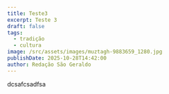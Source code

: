 ```yaml
---
title: Teste3
excerpt: Teste 3
draft: false
tags:
  - tradição
  - cultura
image: /src/assets/images/muztagh-9883659_1280.jpg
publishDate: 2025-10-28T14:42:00
author: Redação São Geraldo
---
```

dcsafcsadfsa
